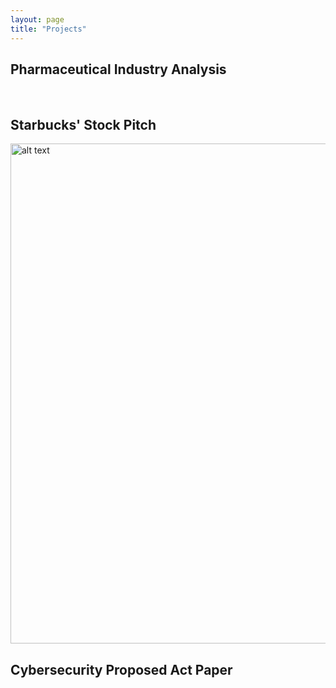 ```yaml
---
layout: page
title: "Projects"
---
```

## Pharmaceutical Industry Analysis
<img source="industry_trends.jpg">
<img source="pharmaceutial_comparison.jpg">

## Starbucks' Stock Pitch
<img source="starbucks_indicators.jpg" alt="alt text" width="800">

## Cybersecurity Proposed Act Paper
<img source="CyberSecurity Propsed Act.jpg">
